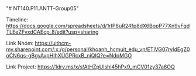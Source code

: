 "# NT140.P11.ANTT-Group05" 

Timeline: https://docs.google.com/spreadsheets/d/1rIP8uR24fp8dX6BopP77Xn9vFqdTLEeZFvxdCAEcp_8/edit?usp=sharing

Link Nhóm: https://uithcm-my.sharepoint.com/:x:/g/personal/khoanh_hcmuit_edu_vn/ETlVG07ryIdEgZ0oCN6qs-gBgvAvpHIhXUGPRcxB_niQIQ?e=NdpMGO
 
Link Project: https://1drv.ms/x/s!AtHZpUIshi45hPx9_mCV01zy37a6OQ